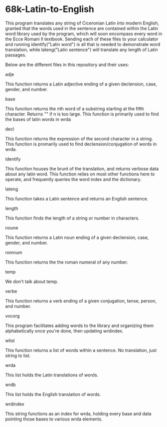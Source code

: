 # 68k-Latin-to-English
This program translates any string of Ciceronian Latin into modern English, granted that the words used in the sentence are contained within the Latin word library used by the program, which will soon encompass every word in the Ecce Romani II textbook. Sending each of these files to your calculator and running identify("Latin word") is all that is needed to demonstrate word translation, while lateng("Latin sentence") will translate any length of Latin passages.

Below are the different files in this repository and their uses:

adje

  This function returns a Latin adjective ending of a given declension, case, gender, and number.
  
base

  This function returns the nth word of a substring starting at the fifth character. Returns "" if n is too large. This function is primarily used to find the bases of latin words in wrda
  
decl

  This function returns the expression of the second character in a string. This function is promarily used to find declension/conjugation of words in wrda.
  
identify

  This function houses the brunt of the translation, and returns verbose data about any latin word. This function relies on most other functions here to operate, and frequently queries the word index and the dictionary.
  
lateng

  This function takes a Latin sentence and returns an English sentence.
  
length

  This function finds the length of a string or number in characters.
  
noune

  This function returns a Latin noun ending of a given declension, case, gender, and number.
  
romnum

  This function returns the the roman numeral of any number.
  
temp

  We don't talk about temp.
  
verbe

  This function returns a verb ending of a given conjugation, tense, person, and number.
  
vocorg

  This program facilitates adding words to the library and organizing them alphabetically once you're done, then updating wrdindex.
  
wlist

  This function returns a list of words within a sentence. No translation, just string to list.
  
wrda

  This list holds the Latin translations of words.
  
wrdb

  This list holds the English translation of words.
  
wrdindex

  This string functions as an index for wrda, holding every base and data pointing those bases to various wrda elements.
